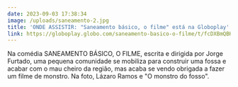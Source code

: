 ```yaml
---
date: 2023-09-03 17:38:34
image: /uploads/saneamento-2.jpg
title: 'ONDE ASSISTIR: "Saneamento básico, o filme" está na Globoplay'
link: https://globoplay.globo.com/saneamento-basico-o-filme/t/fcDXBmQBH1
---
```

Na comédia SANEAMENTO BÁSICO, O FILME, escrita e dirigida por Jorge Furtado, uma pequena comunidade se mobiliza para construir uma fossa e acabar com o mau cheiro da região, mas acaba se vendo obrigada a fazer um filme de monstro. Na foto, Lázaro Ramos e "O monstro do fosso".